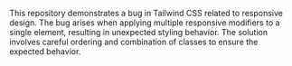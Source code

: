 This repository demonstrates a bug in Tailwind CSS related to responsive design.  The bug arises when applying multiple responsive modifiers to a single element, resulting in unexpected styling behavior. The solution involves careful ordering and combination of classes to ensure the expected behavior.